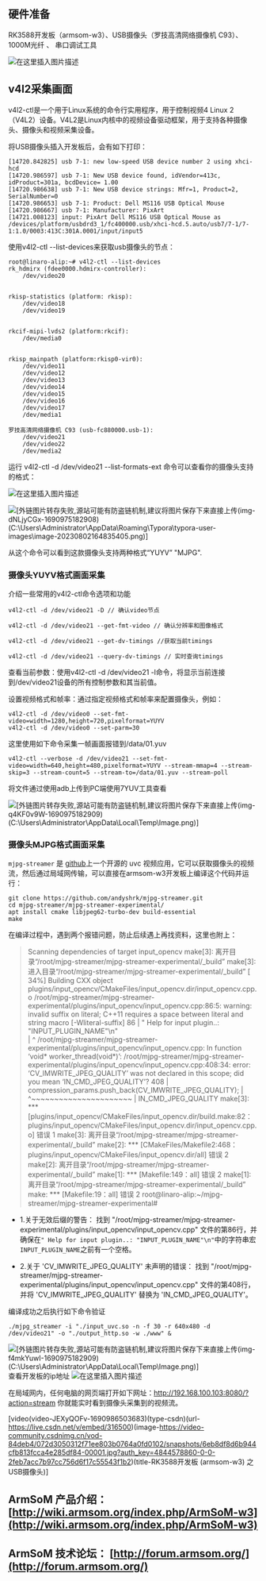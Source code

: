 ## 硬件准备



RK3588开发板（armsom-w3）、USB摄像头（罗技高清网络摄像机 C93）、1000M光纤 、 串口调试工具

![在这里插入图片描述](https://img-blog.csdnimg.cn/716a90e270d148af9a2a22ededde79b2.jpeg)


## v4l2采集画面

v4l2-ctl是一个用于Linux系统的命令行实用程序，用于控制视频4 Linux 2（V4L2）设备。V4L2是Linux内核中的视频设备驱动框架，用于支持各种摄像头、摄像头和视频采集设备。

将USB摄像头插入开发板后，会有如下打印：

```
[14720.842825] usb 7-1: new low-speed USB device number 2 using xhci-hcd
[14720.986597] usb 7-1: New USB device found, idVendor=413c, idProduct=301a, bcdDevice= 1.00
[14720.986638] usb 7-1: New USB device strings: Mfr=1, Product=2, SerialNumber=0
[14720.986653] usb 7-1: Product: Dell MS116 USB Optical Mouse
[14720.986667] usb 7-1: Manufacturer: PixArt
[14721.008123] input: PixArt Dell MS116 USB Optical Mouse as /devices/platform/usbdrd3_1/fc400000.usb/xhci-hcd.5.auto/usb7/7-1/7-1:1.0/0003:413C:301A.0001/input/input5
```

使用v4l2-ctl --list-devices来获取usb摄像头的节点：

```
root@linaro-alip:~# v4l2-ctl --list-devices
rk_hdmirx (fdee0000.hdmirx-controller):
    /dev/video20


rkisp-statistics (platform: rkisp):
    /dev/video18
    /dev/video19


rkcif-mipi-lvds2 (platform:rkcif):
    /dev/media0


rkisp_mainpath (platform:rkisp0-vir0):
    /dev/video11
    /dev/video12
    /dev/video13
    /dev/video14
    /dev/video15
    /dev/video16
    /dev/video17
    /dev/media1

罗技高清网络摄像机 C93 (usb-fc880000.usb-1):
    /dev/video21
    /dev/video22
    /dev/media2
```

运行 v4l2-ctl -d /dev/video21 --list-formats-ext 命令可以查看你的摄像头支持的格式：



![在这里插入图片描述](https://img-blog.csdnimg.cn/bb7078d62ee843a89d04afb6def1153f.png)


![\[外链图片转存失败,源站可能有防盗链机制,建议将图片保存下来直接上传(img-dNLjyCGx-1690975182908)(C:\Users\Administrator\AppData\Roaming\Typora\typora-user-images\image-20230802164835405.png)\]](https://img-blog.csdnimg.cn/edaa5dab3e9a451183572fb8c4f25553.png)


从这个命令可以看到这款摄像头支持两种格式“YUYV” "MJPG".

### 摄像头YUYV格式画面采集

介绍一些常用的v4l2-ctl命令选项和功能

```
v4l2-ctl -d /dev/video21 -D // 确认video节点

v4l2-ctl -d /dev/video21 --get-fmt-video // 确认分辨率和图像格式

v4l2-ctl -d /dev/video21 --get-dv-timings //获取当前timings

v4l2-ctl -d /dev/video21 --query-dv-timings // 实时查询timings
```

查看当前参数：使用v4l2-ctl -d /dev/video21 -l命令，将显示当前连接到/dev/video21设备的所有控制参数和其当前值。

设置视频格式和帧率：通过指定视频格式和帧率来配置摄像头，例如：

```
v4l2-ctl -d /dev/video0 --set-fmt-video=width=1280,height=720,pixelformat=YUYV
v4l2-ctl -d /dev/video0 --set-parm=30
```

这里使用如下命令采集一帧画面报错到/data/01.yuv

```
v4l2-ctl --verbose -d /dev/video21 --set-fmt-video=width=640,height=480,pixelformat=YUYV --stream-mmap=4 --stream-skip=3 --stream-count=5 --stream-to=/data/01.yuv --stream-poll
```

将文件通过使用adb上传到PC端使用7YUV工具查看

![\[外链图片转存失败,源站可能有防盗链机制,建议将图片保存下来直接上传(img-q4KF0v9W-1690975182909)(C:\Users\Administrator\AppData\Local\Temp\Image.png)\]](https://img-blog.csdnimg.cn/77ee08ae48a146d391c1c1c7c0dd69b6.png)


### 摄像头MJPG格式画面采集

`mjpg-streamer` 是 [github](https://github.com/andyshrk/mjpg-streamer)上一个开源的 uvc 视频应用，它可以获取摄像头的视频流，然后通过局域网传输，可以直接在armsom-w3开发板上编译这个代码并运行：

```
git clone https://github.com/andyshrk/mjpg-streamer.git
cd mjpg-streamer/mjpg-streamer-experimental/
apt install cmake libjpeg62-turbo-dev build-essential
make
```

在编译过程中，遇到两个报错问题，防止后续遇上再找资料，这里也附上：

> Scanning dependencies of target input_opencv
> make[3]: 离开目录“/root/mjpg-streamer/mjpg-streamer-experimental/_build”
> make[3]: 进入目录“/root/mjpg-streamer/mjpg-streamer-experimental/_build”
> [ 34%] Building CXX object plugins/input_opencv/CMakeFiles/input_opencv.dir/input_opencv.cpp.o
> /root/mjpg-streamer/mjpg-streamer-experimental/plugins/input_opencv/input_opencv.cpp:86:5: warning: invalid suffix on literal; C++11 requires a space between literal and string macro [-Wliteral-suffix]
>    86 |     " Help for input plugin..: "INPUT_PLUGIN_NAME"\n" \
>       |     ^
> /root/mjpg-streamer/mjpg-streamer-experimental/plugins/input_opencv/input_opencv.cpp: In function ‘void* worker_thread(void*)’:
> /root/mjpg-streamer/mjpg-streamer-experimental/plugins/input_opencv/input_opencv.cpp:408:34: error: ‘CV_IMWRITE_JPEG_QUALITY’ was not declared in this scope; did you mean ‘IN_CMD_JPEG_QUALITY’?
>   408 |     compression_params.push_back(CV_IMWRITE_JPEG_QUALITY);
>       |                                  ^~~~~~~~~~~~~~~~~~~~~~~
>       |                                  IN_CMD_JPEG_QUALITY
> make[3]: *** [plugins/input_opencv/CMakeFiles/input_opencv.dir/build.make:82：plugins/input_opencv/CMakeFiles/input_opencv.dir/input_opencv.cpp.o] 错误 1
> make[3]: 离开目录“/root/mjpg-streamer/mjpg-streamer-experimental/_build”
> make[2]: *** [CMakeFiles/Makefile2:468：plugins/input_opencv/CMakeFiles/input_opencv.dir/all] 错误 2
> make[2]: 离开目录“/root/mjpg-streamer/mjpg-streamer-experimental/_build”
> make[1]: *** [Makefile:149：all] 错误 2
> make[1]: 离开目录“/root/mjpg-streamer/mjpg-streamer-experimental/_build”
> make: *** [Makefile:19：all] 错误 2
> root@linaro-alip:~/mjpg-streamer/mjpg-streamer-experimental# 

* 1.关于无效后缀的警告： 找到 "/root/mjpg-streamer/mjpg-streamer-experimental/plugins/input_opencv/input_opencv.cpp" 文件的第86行，并确保在`" Help for input plugin..: "INPUT_PLUGIN_NAME"\n"`中的字符串宏`INPUT_PLUGIN_NAME`之前有一个空格。

* 2.关于 'CV_IMWRITE_JPEG_QUALITY' 未声明的错误： 找到 "/root/mjpg-streamer/mjpg-streamer-experimental/plugins/input_opencv/input_opencv.cpp" 文件的第408行，并将 'CV_IMWRITE_JPEG_QUALITY' 替换为 'IN_CMD_JPEG_QUALITY'。



编译成功之后执行如下命令验证

```
./mjpg_streamer -i "./input_uvc.so -n -f 30 -r 640x480 -d /dev/video21" -o "./output_http.so -w ./www" &
```

![\[外链图片转存失败,源站可能有防盗链机制,建议将图片保存下来直接上传(img-f4mkYuwI-1690975182909)(C:\Users\Administrator\AppData\Local\Temp\Image.png)\]](https://img-blog.csdnimg.cn/0fa9b1ece43345e395043f7177171db3.png)
查看开发板的ip地址
![在这里插入图片描述](https://img-blog.csdnimg.cn/45ad5e65e24a4031b06a2b9a01aa5d23.png)

在局域网内，任何电脑的网页端打开如下网址：http://192.168.100.103:8080/?action=stream 你就能实时看到摄像头采集到的视频流。



[video(video-JEXyQOFv-1690986503683)(type-csdn)(url-https://live.csdn.net/v/embed/316500)(image-https://video-community.csdnimg.cn/vod-84deb4/072d3050312f71ee803b0764a0fd0102/snapshots/6eb8df8d6b944cfb813fcca4e285df84-00001.jpg?auth_key=4844578860-0-0-2feb7acc7b97cc756d6f17c55543f1b2)(title-RK3588开发板 (armsom-w3) 之 USB摄像头)]

## ArmSoM 产品介绍： [http://wiki.armsom.org/index.php/ArmSoM-w3](http://wiki.armsom.org/index.php/ArmSoM-w3)
## ArmSoM 技术论坛： [http://forum.armsom.org/](http://forum.armsom.org/)